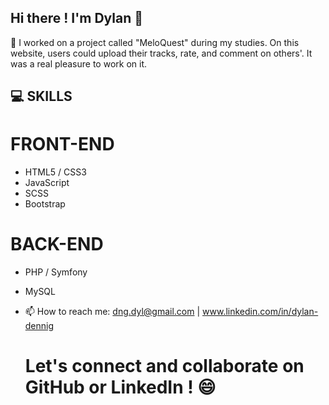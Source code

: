 ## Hi there ! I'm Dylan 👋

🔭 I worked on a project called "MeloQuest" during my studies.
On this website, users could upload their tracks, rate, and comment on others'.
It was a real pleasure to work on it.
  
## 💻 SKILLS
  # FRONT-END
  - HTML5 / CSS3
  - JavaScript
  - SCSS
  - Bootstrap
   
  # BACK-END
  - PHP / Symfony
  - MySQL

- 📫 How to reach me: dng.dyl@gmail.com | www.linkedin.com/in/dylan-dennig

  # Let's connect and collaborate on GitHub or LinkedIn ! 😄


